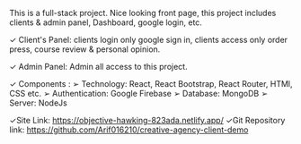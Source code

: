 This is a full-stack project. Nice looking front page, this project includes clients & admin panel, Dashboard, google login, etc. 

 ✓ Client's Panel: clients login only google sign in, clients access only order press, course review & personal opinion.
 
 ✓ Admin Panel: Admin all access to this project.
 
 ✓ Components :
			➢ Technology: React, React Bootstrap, React Router, HTMl, CSS etc.
			➢ Authentication: Google Firebase
			➢ Database: MongoDB
			➢ Server: NodeJs


 ✓Site Link: https://objective-hawking-823ada.netlify.app/ 
 ✓Git Repository link: https://github.com/Arif016210/creative-agency-client-demo



